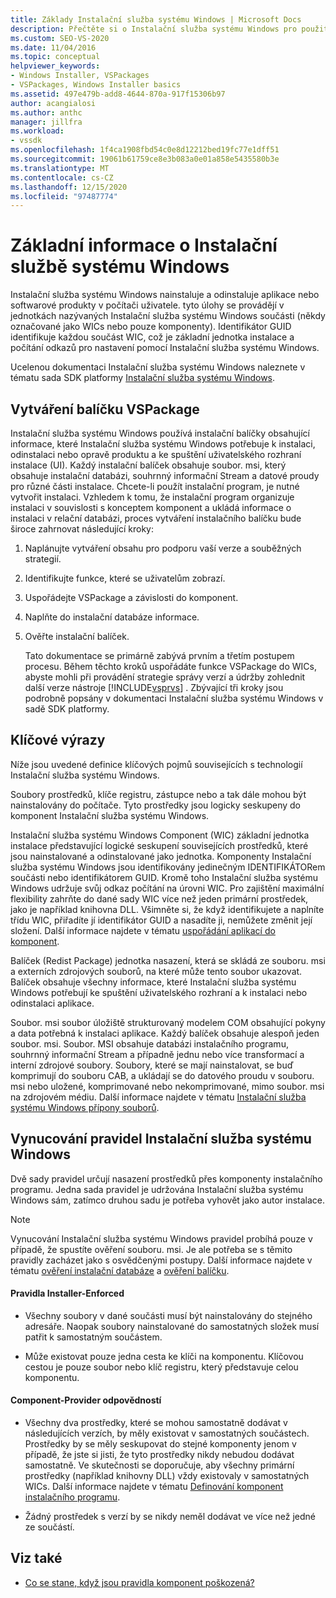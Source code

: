 ```yaml
---
title: Základy Instalační služba systému Windows | Microsoft Docs
description: Přečtěte si o Instalační služba systému Windows pro použití při instalaci VSPackage, včetně uspořádání funkcí VSPackage do Instalační služba systému Windows komponent.
ms.custom: SEO-VS-2020
ms.date: 11/04/2016
ms.topic: conceptual
helpviewer_keywords:
- Windows Installer, VSPackages
- VSPackages, Windows Installer basics
ms.assetid: 497e479b-add8-4644-870a-917f15306b97
author: acangialosi
ms.author: anthc
manager: jillfra
ms.workload:
- vssdk
ms.openlocfilehash: 1f4ca1908fbd54c0e8d12212bed19fc77e1dff51
ms.sourcegitcommit: 19061b61759ce8e3b083a0e01a858e5435580b3e
ms.translationtype: MT
ms.contentlocale: cs-CZ
ms.lasthandoff: 12/15/2020
ms.locfileid: "97487774"
---
```

# <a name="windows-installer-basics"></a>Základní informace o Instalační službě systému Windows
Instalační služba systému Windows nainstaluje a odinstaluje aplikace nebo softwarové produkty v počítači uživatele. tyto úlohy se provádějí v jednotkách nazývaných Instalační služba systému Windows součásti (někdy označované jako WICs nebo pouze komponenty). Identifikátor GUID identifikuje každou součást WIC, což je základní jednotka instalace a počítání odkazů pro nastavení pomocí Instalační služba systému Windows.

 Ucelenou dokumentaci Instalační služba systému Windows naleznete v tématu sada SDK platformy [Instalační služba systému Windows](/previous-versions/2kt85ked(v=vs.120)).

## <a name="authoring-a-vspackage"></a>Vytváření balíčku VSPackage
 Instalační služba systému Windows používá instalační balíčky obsahující informace, které Instalační služba systému Windows potřebuje k instalaci, odinstalaci nebo opravě produktu a ke spuštění uživatelského rozhraní instalace (UI). Každý instalační balíček obsahuje soubor. msi, který obsahuje instalační databázi, souhrnný informační Stream a datové proudy pro různé části instalace. Chcete-li použít instalační program, je nutné vytvořit instalaci. Vzhledem k tomu, že instalační program organizuje instalaci v souvislosti s konceptem komponent a ukládá informace o instalaci v relační databázi, proces vytváření instalačního balíčku bude široce zahrnovat následující kroky:

1. Naplánujte vytváření obsahu pro podporu vaší verze a souběžných strategií.

2. Identifikujte funkce, které se uživatelům zobrazí.

3. Uspořádejte VSPackage a závislosti do komponent.

4. Naplňte do instalační databáze informace.

5. Ověřte instalační balíček.

   Tato dokumentace se primárně zabývá prvním a třetím postupem procesu. Během těchto kroků uspořádáte funkce VSPackage do WICs, abyste mohli při provádění strategie správy verzí a údržby zohlednit další verze nástroje [!INCLUDE[vsprvs](../../code-quality/includes/vsprvs_md.md)] . Zbývající tři kroky jsou podrobně popsány v dokumentaci Instalační služba systému Windows v sadě SDK platformy.

## <a name="key-terms"></a>Klíčové výrazy
 Níže jsou uvedené definice klíčových pojmů souvisejících s technologií Instalační služba systému Windows.

 Soubory prostředků, klíče registru, zástupce nebo a tak dále mohou být nainstalovány do počítače. Tyto prostředky jsou logicky seskupeny do komponent Instalační služba systému Windows.

 Instalační služba systému Windows Component (WIC) základní jednotka instalace představující logické seskupení souvisejících prostředků, které jsou nainstalované a odinstalované jako jednotka. Komponenty Instalační služba systému Windows jsou identifikovány jedinečným IDENTIFIKÁTORem součásti nebo identifikátorem GUID. Kromě toho Instalační služba systému Windows udržuje svůj odkaz počítání na úrovni WIC. Pro zajištění maximální flexibility zahrňte do dané sady WIC více než jeden primární prostředek, jako je například knihovna DLL. Všimněte si, že když identifikujete a naplníte třídu WIC, přiřadíte jí identifikátor GUID a nasadíte ji, nemůžete změnit její složení. Další informace najdete v tématu [uspořádání aplikací do komponent](/windows/desktop/Msi/organizing-applications-into-components).

 Balíček (Redist Package) jednotka nasazení, která se skládá ze souboru. msi a externích zdrojových souborů, na které může tento soubor ukazovat. Balíček obsahuje všechny informace, které Instalační služba systému Windows potřebují ke spuštění uživatelského rozhraní a k instalaci nebo odinstalaci aplikace.

 Soubor. msi soubor úložiště strukturovaný modelem COM obsahující pokyny a data potřebná k instalaci aplikace. Každý balíček obsahuje alespoň jeden soubor. msi. Soubor. MSI obsahuje databázi instalačního programu, souhrnný informační Stream a případně jednu nebo více transformací a interní zdrojové soubory. Soubory, které se mají nainstalovat, se buď komprimují do souboru CAB, a ukládají se do datového proudu v souboru. msi nebo uložené, komprimované nebo nekomprimované, mimo soubor. msi na zdrojovém médiu. Další informace najdete v tématu [Instalační služba systému Windows přípony souborů](/windows/desktop/Msi/windows-installer-file-extensions).

## <a name="windows-installer-rules-enforcement"></a>Vynucování pravidel Instalační služba systému Windows
 Dvě sady pravidel určují nasazení prostředků přes komponenty instalačního programu. Jedna sada pravidel je udržována Instalační služba systému Windows sám, zatímco druhou sadu je potřeba vyhovět jako autor instalace.

> [!NOTE]
> Vynucování Instalační služba systému Windows pravidel probíhá pouze v případě, že spustíte ověření souboru. msi. Je ale potřeba se s těmito pravidly zacházet jako s osvědčenými postupy. Další informace najdete v tématu [ověření instalační databáze](/windows/desktop/Msi/validating-an-installation-database) a [ověření balíčku](/windows/desktop/Msi/package-validation).

#### <a name="installer-enforced-rules"></a>Pravidla Installer-Enforced

- Všechny soubory v dané součásti musí být nainstalovány do stejného adresáře. Naopak soubory nainstalované do samostatných složek musí patřit k samostatným součástem.

- Může existovat pouze jedna cesta ke klíči na komponentu. Klíčovou cestou je pouze soubor nebo klíč registru, který představuje celou komponentu.

#### <a name="component-provider-responsibilities"></a>Component-Provider odpovědností

- Všechny dva prostředky, které se mohou samostatně dodávat v následujících verzích, by měly existovat v samostatných součástech. Prostředky by se měly seskupovat do stejné komponenty jenom v případě, že jste si jisti, že tyto prostředky nikdy nebudou dodávat samostatně. Ve skutečnosti se doporučuje, aby všechny primární prostředky (například knihovny DLL) vždy existovaly v samostatných WICs. Další informace najdete v tématu [Definování komponent instalačního programu](/windows/desktop/Msi/defining-installer-components).

- Žádný prostředek s verzí by se nikdy neměl dodávat ve více než jedné ze součástí.

## <a name="see-also"></a>Viz také
- [Co se stane, když jsou pravidla komponent poškozená?](/windows/desktop/Msi/what-happens-if-the-component-rules-are-broken)
